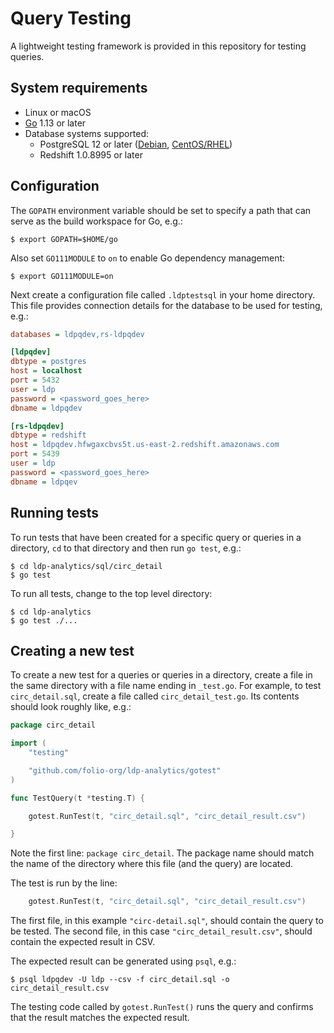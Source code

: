Query Testing
=============


A lightweight testing framework is provided in this repository for testing
queries.


System requirements
-------------------

* Linux or macOS
* [Go](https://golang.org) 1.13 or later
* Database systems supported:
  * PostgreSQL 12 or later
    ([Debian](https://wiki.postgresql.org/wiki/Apt),
    [CentOS/RHEL](https://yum.postgresql.org/))
  * Redshift 1.0.8995 or later


Configuration
-------------

The `GOPATH` environment variable should be set to specify a path that can
serve as the build workspace for Go, e.g.:

```shell
$ export GOPATH=$HOME/go
```

Also set `GO111MODULE` to `on` to enable Go dependency management:

```shell
$ export GO111MODULE=on
```

Next create a configuration file called `.ldptestsql` in your home directory.
This file provides connection details for the database to be used for testing,
e.g.:

```ini
databases = ldpqdev,rs-ldpqdev

[ldpqdev]
dbtype = postgres
host = localhost
port = 5432
user = ldp
password = <password_goes_here>
dbname = ldpqdev

[rs-ldpqdev]
dbtype = redshift
host = ldpqdev.hfwgaxcbvs5t.us-east-2.redshift.amazonaws.com
port = 5439
user = ldp
password = <password_goes_here>
dbname = ldpqev
```


Running tests
-------------

To run tests that have been created for a specific query or queries in a
directory, `cd` to that directory and then run `go test`, e.g.:

```shell
$ cd ldp-analytics/sql/circ_detail
$ go test
```

To run all tests, change to the top level directory:

```shell
$ cd ldp-analytics
$ go test ./...
```


Creating a new test
-------------------

To create a new test for a queries or queries in a directory, create a file in
the same directory with a file name ending in `_test.go`.  For example, to
test `circ_detail.sql`, create a file called `circ_detail_test.go`.  Its
contents should look roughly like, e.g.:

```go
package circ_detail

import (
	"testing"

	"github.com/folio-org/ldp-analytics/gotest"
)

func TestQuery(t *testing.T) {

	gotest.RunTest(t, "circ_detail.sql", "circ_detail_result.csv")

}
```

Note the first line: `package circ_detail`.  The package name should match the
name of the directory where this file (and the query) are located.

The test is run by the line:

```go
	gotest.RunTest(t, "circ_detail.sql", "circ_detail_result.csv")
```

The first file, in this example `"circ-detail.sql"`, should contain the query
to be tested.  The second file, in this case `"circ_detail_result.csv"`,
should contain the expected result in CSV.

The expected result can be generated using `psql`, e.g.:

```shell
$ psql ldpqdev -U ldp --csv -f circ_detail.sql -o circ_detail_result.csv
```

The testing code called by `gotest.RunTest()` runs the query and confirms that
the result matches the expected result.


